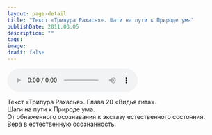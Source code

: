 ```yaml
---
layout: page-detail
title: "Текст «Трипура Рахасья». Шаги на пути к Природе ума"
publishDate: 2011.03.05
description: ""
tags:
image:
draft: false
---
```


<audio title="2011.03.05 - Текст «Трипура Рахасья». Шаги на пути к Природе ума.mp3" src="/upload/iblock/c69/c694585446ff5e342ebac1257f3a1d84.mp3" controls=""></audio>

 Текст «Трипура Рахасья». Глава 20 «Видья гита».   
 Шаги на пути к Природе ума.  
 От обнаженного осознавания к экстазу естественного состояния.  
 Вера в естественную осознанность.  

  
